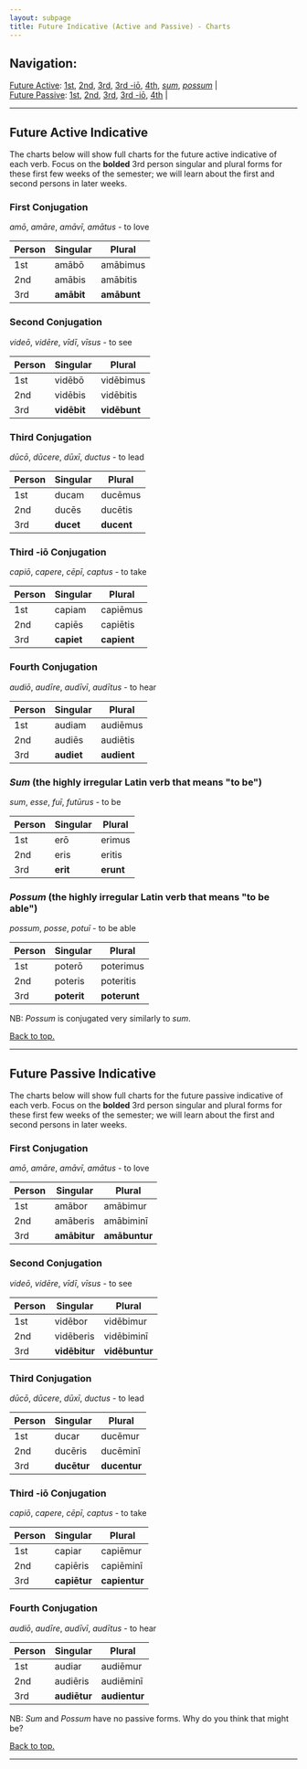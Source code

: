 ```yaml
---
layout: subpage
title: Future Indicative (Active and Passive) - Charts
---
```


## Navigation:

[Future Active](#futact): [1st](#1stact), [2nd](#2ndact), [3rd](#3rdact), [3rd -iō](#3rdioact), [4th](#4thact), [*sum*](#sum), [*possum*](#possum) \|  
[Future Passive](#futpass): [1st](#1stpass), [2nd](#2ndpass), [3rd](#3rdpass), [3rd -iō](#3rdiopass), [4th](#4thpass) \|

***

## <a name="futact">Future Active Indicative</a>

The charts below will show full charts for the future active indicative of each verb. Focus on the **bolded** 3rd person singular and plural forms for these first few weeks of the semester; we will learn about the first and second persons in later weeks.

### <a name="1stact">First Conjugation</a>

*amō*, *amāre*, *amāvī*, *amātus* - to love

| Person      | Singular |Plural |
| ----------- | ----------- | ----------- |
| 1st   | amābō       | amābimus      |
| 2nd  | amābis        | amābitis       |
| 3rd  | **amābit**        | **amābunt**     |

### <a name="2ndact">Second Conjugation</a>

*videō*, *vidēre*, *vīdī*, *vīsus* - to see

| Person      | Singular |Plural |
| ----------- | ----------- | ----------- |
| 1st   | vidēbō       | vidēbimus      |
| 2nd  | vidēbis        | vidēbitis       |
| 3rd  | **vidēbit**        | **vidēbunt**     |

### <a name="3rdact">Third Conjugation</a>

*dūcō*, *dūcere*, *dūxī*, *ductus* - to lead

| Person      | Singular |Plural |
| ----------- | ----------- | ----------- |
| 1st   | ducam       | ducēmus      |
| 2nd  | ducēs        | ducētis       |
| 3rd  | **ducet**        | **ducent**     |

### <a name="3rdioact">Third -iō Conjugation</a>

*capiō*, *capere*, *cēpī*, *captus* - to take

| Person      | Singular |Plural |
| ----------- | ----------- | ----------- |
| 1st   | capiam       | capiēmus      |
| 2nd  | capiēs        | capiētis       |
| 3rd  | **capiet**        | **capient**     |

### <a name="4thact">Fourth Conjugation</a>

*audiō*, *audīre*, *audīvī*, *audītus* - to hear

| Person      | Singular |Plural |
| ----------- | ----------- | ----------- |
| 1st   | audiam       | audiēmus      |
| 2nd  | audiēs        | audiētis       |
| 3rd  | **audiet**        | **audient**     |

### <a name="sum">*Sum* (the highly irregular Latin verb that means "to be")</a>

*sum*, *esse*, *fuī*, *futūrus* - to be

| Person      | Singular |Plural |
| ----------- | ----------- | ----------- |
| 1st   | erō       | erimus      |
| 2nd  | eris        | eritis       |
| 3rd  | **erit**        | **erunt**     |

### <a name="possum">*Possum* (the highly irregular Latin verb that means "to be able")</a>

*possum*, *posse*, *potuī* - to be able

| Person      | Singular |Plural |
| ----------- | ----------- | ----------- |
| 1st   | poterō       | poterimus      |
| 2nd  | poteris        | poteritis       |
| 3rd  | **poterit**        | **poterunt**     |

NB: *Possum* is conjugated very similarly to *sum*.

[Back to top.](#top)

***

## <a name="futpass">Future Passive Indicative</a>

The charts below will show full charts for the future passive indicative of each verb. Focus on the **bolded** 3rd person singular and plural forms for these first few weeks of the semester; we will learn about the first and second persons in later weeks.

### <a name="1stpass">First Conjugation</a>

*amō*, *amāre*, *amāvī*, *amātus* - to love

| Person      | Singular |Plural |
| ----------- | ----------- | ----------- |
| 1st   | amābor       | amābimur      |
| 2nd  | amāberis        | amābiminī       |
| 3rd  | **amābitur**        | **amābuntur**     |

### <a name="2ndpass">Second Conjugation</a>

*videō*, *vidēre*, *vīdī*, *vīsus* - to see

| Person      | Singular |Plural |
| ----------- | ----------- | ----------- |
| 1st   | vidēbor       | vidēbimur      |
| 2nd  | vidēberis        | vidēbiminī       |
| 3rd  | **vidēbitur**        | **vidēbuntur**     |

### <a name="3rdpass">Third Conjugation</a>

*dūcō*, *dūcere*, *dūxī*, *ductus* - to lead

| Person      | Singular |Plural |
| ----------- | ----------- | ----------- |
| 1st   | ducar       | ducēmur      |
| 2nd  | ducēris        | ducēminī       |
| 3rd  | **ducētur**        | **ducentur**     |

### <a name="3rdiopass">Third -iō Conjugation</a>

*capiō*, *capere*, *cēpī*, *captus* - to take

| Person      | Singular |Plural |
| ----------- | ----------- | ----------- |
| 1st   | capiar       | capiēmur      |
| 2nd  | capiēris        | capiēminī       |
| 3rd  | **capiētur**        | **capientur**     |

### <a name="4thpass">Fourth Conjugation</a>

*audiō*, *audīre*, *audīvī*, *audītus* - to hear

| Person      | Singular |Plural |
| ----------- | ----------- | ----------- |
| 1st   | audiar       | audiēmur      |
| 2nd  | audiēris        | audiēminī       |
| 3rd  | **audiētur**        | **audientur**     |

NB: *Sum* and *Possum* have no passive forms. Why do you think that might be?

[Back to top.](#top)

***

